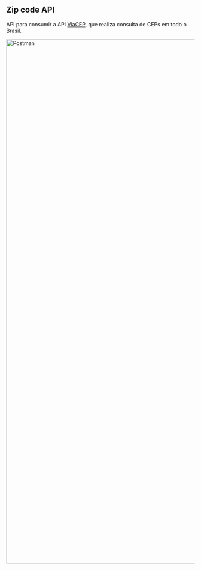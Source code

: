 ## Zip code API
API para consumir a API [ViaCEP](https://viacep.com.br/), que realiza consulta de CEPs em todo o Brasil.

<img width="1402" alt="Postman" src="https://github.com/carmencmattos/api-zipcode/assets/99370978/c1fe6242-3e07-4255-b1fc-df6859828a10">




